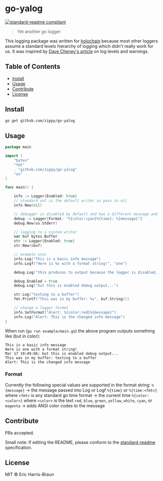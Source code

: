 # go-yalog

[![standard-readme compliant](https://img.shields.io/badge/standard--readme-OK-green.svg?style=flat-square)](https://github.com/RichardLitt/standard-readme)

> Yet another go logger

This logging package was written for [holochain](https://github.com/metacurrency/holochain) because most other loggers assume a standard levels hierarchy of logging which didn't really work for us.
It was inspired by [Dave Cheney's article](https://dave.cheney.net/2015/11/05/lets-talk-about-logging) on log levels and warnings.

## Table of Contents

- [Install](#install)
- [Usage](#usage)
- [Contribute](#contribute)
- [License](#license)

## Install

```sh
go get github.com/zippy/go-yalog
```

## Usage

```go
package main

import (
	"bytes"
	"fmt"
	. "github.com/zippy/go-yalog"
	"os"
)

func main() {

	info := Logger{Enabled: true}
	// standard out is the default writer so pass in nil
	info.New(nil)

	// debugger is disabled by default and has a different message and writer
	debug := Logger{Format: "%{color:cyan}%{time}: %{message}"}
	debug.New(os.Stderr)

	// logging to a custom writer
	var buf bytes.Buffer
	str := Logger{Enabled: true}
	str.New(&buf)

	// example uses
	info.Log("This is a basic info message")
	info.Logf("Here is %s with a format string!", "one")

	debug.Log("this produces to output because the logger is disabled...")

	debug.Enabled = true
	debug.Log("but this is enabled debug output...")

	str.Log("testing to a buffer")
	fmt.Printf("This was in my buffer: %s", buf.String())

	// change a logger format
	info.SetFormat("Alert: %{color:red}%{message}")
	info.Log("Alert: This is the changed info message")
}

```

When run (`go run example/main.go`) the above program outputs something like (but in color):

```
This is a basic info message
Here is one with a format string!
Mar 17 19:49:06: but this is enabled debug output...
This was in my buffer: testing to a buffer
Alert: This is the changed info message
```

### Format

Currently the following special values are supported in the format string:
`%{message}` -> the message passed into Log or Logf
`%{time}` or `%{time:<fmt>}` where `<fmt>` is any standard go time format -> the current time
`%{color:<color>}` where `<color>` is the text `red`, `blue`, `green`, `yellow`, `white`, `cyan`, or `magenta` -> adds ANSI color codes to the message

## Contribute

PRs accepted.

Small note: If editing the README, please conform to the [standard-readme](https://github.com/RichardLitt/standard-readme) specification.

## License

MIT © Eric Harris-Braun
